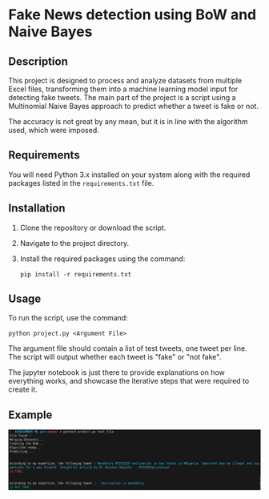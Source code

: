 
# Fake News detection using BoW and Naive Bayes

Description
-----------
This project is designed to process and analyze datasets from multiple Excel files, transforming them into a machine learning model input for detecting fake tweets. The main part of the project is a script using a Multinomial Naive Bayes approach to predict whether a tweet is fake or not.

The accuracy is not great by any mean, but it is in line with the algorithm used, which were imposed.

Requirements
------------
You will need Python 3.x installed on your system along with the required packages listed in the `requirements.txt` file.

Installation
------------
1. Clone the repository or download the script.
2. Navigate to the project directory.
3. Install the required packages using the command:

   ```
   pip install -r requirements.txt
   ```

Usage
-----
To run the script, use the command:

```
python project.py <Argument File>
```

The argument file should contain a list of test tweets, one tweet per line. The script will output whether each tweet is "fake" or "not fake".

The jupyter notebook is just there to provide explanations on how everything works, and showcase the iterative steps that were required to create it.

Example
-------

![Alt text](image.png?raw=true "Title")

